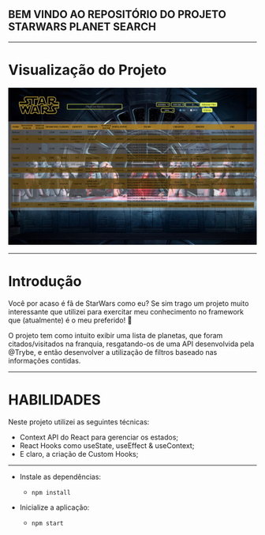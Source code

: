 ## BEM VINDO AO REPOSITÓRIO DO PROJETO STARWARS PLANET SEARCH
---

# Visualização do Projeto

<img alt="Print do Projeto" src="./src/pictures/project-visualisation.png">

---

# Introdução

Você por acaso é fã de StarWars como eu? Se sim trago um projeto muito interessante que utilizei para exercitar meu conhecimento no framework que (atualmente) é o meu preferido! :rocket:

O projeto tem como intuito exibir uma lista de planetas, que foram citados/visitados na franquia, resgatando-os de uma API desenvolvida pela @Trybe, e então desenvolver a utilização de filtros baseado nas informações contidas.

---

# HABILIDADES

Neste projeto utilizei as seguintes técnicas:

- Context API do React para gerenciar os estados;
- React Hooks como useState, useEffect & useContext;
- E claro, a criação de Custom Hooks;

---

- Instale as dependências:
  * `npm install`

- Inicialize a aplicação:
  * `npm start`
